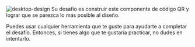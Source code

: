 ![desktop-design](https://github.com/Esteban-Montecinos/qr-code-frontend-mentor/assets/81337401/d0d67475-9702-43a7-980b-39962ebd8561)
Su desafío es construir este componente de código QR y lograr que se parezca lo más posible al diseño.

Puedes usar cualquier herramienta que te guste para ayudarte a completar el desafío. Entonces, si tienes algo que te gustaría practicar, no dudes en intentarlo.
